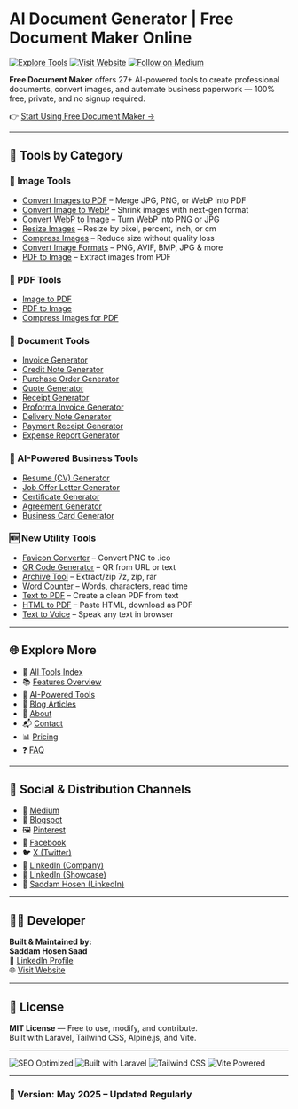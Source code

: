 # AI Document Generator | Free Document Maker Online

[![Explore Tools](https://img.shields.io/badge/Explore-Tools-blue)](https://www.freedocumentmaker.com/tools)
[![Visit Website](https://img.shields.io/badge/Visit-Website-green)](https://www.freedocumentmaker.com)
[![Follow on Medium](https://img.shields.io/badge/Medium-Blog-black)](https://freedocumentmaker.medium.com)

**Free Document Maker** offers 27+ AI-powered tools to create professional documents, convert images, and automate business paperwork — 100% free, private, and no signup required.

👉 [Start Using Free Document Maker →](https://www.freedocumentmaker.com)

---

## 🧰 Tools by Category

### 📸 Image Tools
- [Convert Images to PDF](https://www.freedocumentmaker.com/image-to-pdf) – Merge JPG, PNG, or WebP into PDF
- [Convert Image to WebP](https://www.freedocumentmaker.com/image-to-webp) – Shrink images with next-gen format
- [Convert WebP to Image](https://www.freedocumentmaker.com/webp-to-image) – Turn WebP into PNG or JPG
- [Resize Images](https://www.freedocumentmaker.com/resize-images) – Resize by pixel, percent, inch, or cm
- [Compress Images](https://www.freedocumentmaker.com/compress-images) – Reduce size without quality loss
- [Convert Image Formats](https://www.freedocumentmaker.com/convert-images) – PNG, AVIF, BMP, JPG & more
- [PDF to Image](https://www.freedocumentmaker.com/pdf-to-image) – Extract images from PDF

### 🧾 PDF Tools
- [Image to PDF](https://www.freedocumentmaker.com/image-to-pdf)
- [PDF to Image](https://www.freedocumentmaker.com/pdf-to-image)
- [Compress Images for PDF](https://www.freedocumentmaker.com/compress-images)

### 📄 Document Tools
- [Invoice Generator](https://www.freedocumentmaker.com/invoice-generator)
- [Credit Note Generator](https://www.freedocumentmaker.com/credit-note-generator)
- [Purchase Order Generator](https://www.freedocumentmaker.com/purchase-order-generator)
- [Quote Generator](https://www.freedocumentmaker.com/quote-generator)
- [Receipt Generator](https://www.freedocumentmaker.com/receipt-generator)
- [Proforma Invoice Generator](https://www.freedocumentmaker.com/proforma-invoice-generator)
- [Delivery Note Generator](https://www.freedocumentmaker.com/delivery-note-generator)
- [Payment Receipt Generator](https://www.freedocumentmaker.com/payment-receipt-generator)
- [Expense Report Generator](https://www.freedocumentmaker.com/expense-report-generator)

### 🧠 AI-Powered Business Tools
- [Resume (CV) Generator](https://www.freedocumentmaker.com/cv-generator)
- [Job Offer Letter Generator](https://www.freedocumentmaker.com/job-offer-letter-generator)
- [Certificate Generator](https://www.freedocumentmaker.com/certificate-generator)
- [Agreement Generator](https://www.freedocumentmaker.com/agreement-generator)
- [Business Card Generator](https://www.freedocumentmaker.com/business-card-generator)

### 🆕 New Utility Tools
- [Favicon Converter](https://www.freedocumentmaker.com/favicon-converter) – Convert PNG to .ico
- [QR Code Generator](https://www.freedocumentmaker.com/qr-code-generator) – QR from URL or text
- [Archive Tool](https://www.freedocumentmaker.com/archive-tool) – Extract/zip 7z, zip, rar
- [Word Counter](https://www.freedocumentmaker.com/word-counter) – Words, characters, read time
- [Text to PDF](https://www.freedocumentmaker.com/text-to-pdf) – Create a clean PDF from text
- [HTML to PDF](https://www.freedocumentmaker.com/html-to-pdf) – Paste HTML, download as PDF
- [Text to Voice](https://www.freedocumentmaker.com/text-to-voice) – Speak any text in browser

---

## 🌐 Explore More

- 🔧 [All Tools Index](https://www.freedocumentmaker.com/tools)
- 📚 [Features Overview](https://www.freedocumentmaker.com/features)
- 🤖 [AI-Powered Tools](https://www.freedocumentmaker.com/ai-powered-tools)
- 📖 [Blog Articles](https://www.freedocumentmaker.com/blogs)
- 👤 [About](https://www.freedocumentmaker.com/about)
- 📬 [Contact](https://www.freedocumentmaker.com/contact)
- 📊 [Pricing](https://www.freedocumentmaker.com/pricing)
- ❓ [FAQ](https://www.freedocumentmaker.com/faq)

---

## 🔗 Social & Distribution Channels

- 📰 [Medium](https://freedocumentmaker.medium.com)
- 📌 [Blogspot](https://freedocumentmaker.blogspot.com)
- 🖼️ [Pinterest](https://www.pinterest.com/freedocumentmaker)
- 📘 [Facebook](https://www.facebook.com/freedocumentmaker)
- 🐦 [X (Twitter)](https://x.com/freedocmaker)
- 🔗 [LinkedIn (Company)](https://www.linkedin.com/company/free-document-maker/)
- 🔗 [LinkedIn (Showcase)](https://www.linkedin.com/showcase/free-document-maker-online)
- 👤 [Saddam Hosen (LinkedIn)](https://www.linkedin.com/in/saddamhosensaad/)

---

## 👨‍💻 Developer

**Built & Maintained by:**  
**Saddam Hosen Saad**  
🔗 [LinkedIn Profile](https://www.linkedin.com/in/saddamhosensaad)  
🌐 [Visit Website](https://www.freedocumentmaker.com)

---

## 📄 License

**MIT License** — Free to use, modify, and contribute.  
Built with Laravel, Tailwind CSS, Alpine.js, and Vite.

---

![SEO Optimized](https://img.shields.io/badge/SEO-Optimized-brightgreen)
![Built with Laravel](https://img.shields.io/badge/Built%20With-Laravel-red)
![Tailwind CSS](https://img.shields.io/badge/Design-TailwindCSS-blue)
![Vite Powered](https://img.shields.io/badge/Bundler-Vite-yellow)

---

### 📅 Version: May 2025 – Updated Regularly
